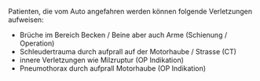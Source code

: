Patienten, die vom Auto angefahren werden können folgende Verletzungen aufweisen: 
- Brüche im Bereich Becken / Beine aber auch Arme (Schienung / Operation)
- Schleudertrauma durch aufprall auf der Motorhaube / Strasse (CT)
- innere Verletzungen wie Milzruptur (OP Indikation)
- Pneumothorax durch aufprall Motorhaube (OP Indikation)
